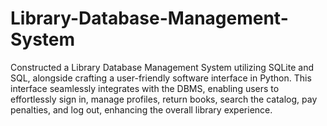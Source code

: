 # Library-Database-Management-System
Constructed a Library Database Management System utilizing SQLite and SQL, alongside crafting a user-friendly software interface in Python. This interface seamlessly integrates with the DBMS, enabling users to effortlessly sign in, manage profiles, return books, search the catalog, pay penalties, and log out, enhancing the overall library experience.
